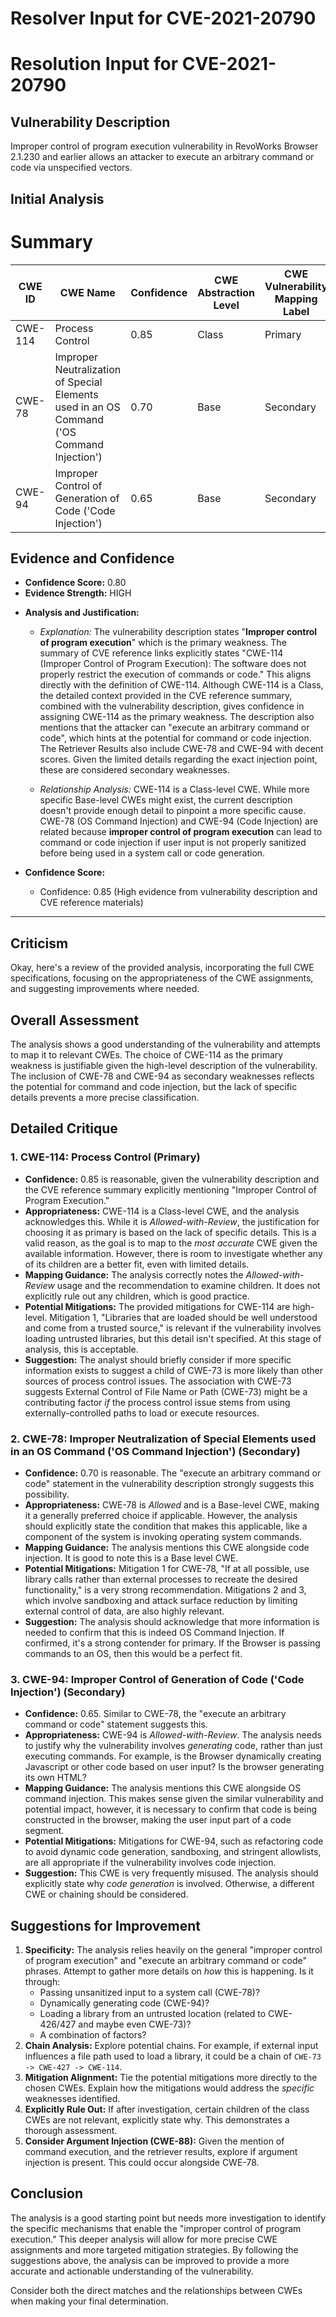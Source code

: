 # Resolver Input for CVE-2021-20790

# Resolution Input for CVE-2021-20790

## Vulnerability Description
Improper control of program execution vulnerability in RevoWorks Browser 2.1.230 and earlier allows an attacker to execute an arbitrary command or code via unspecified vectors.

## Initial Analysis
# Summary
| CWE ID | CWE Name | Confidence | CWE Abstraction Level | CWE Vulnerability Mapping Label | CWE-Vulnerability Mapping Notes |
|---|---|---|---|---|---|
| CWE-114 | Process Control | 0.85 | Class | Primary | Allowed-with-Review |
| CWE-78 | Improper Neutralization of Special Elements used in an OS Command ('OS Command Injection') | 0.70 | Base | Secondary | Allowed |
| CWE-94 | Improper Control of Generation of Code ('Code Injection') | 0.65 | Base | Secondary | Allowed-with-Review |

## Evidence and Confidence

*   **Confidence Score:** 0.80
*   **Evidence Strength:** HIGH

- **Analysis and Justification:**  
  - *Explanation:* The vulnerability description states "**Improper control of program execution**" which is the primary weakness. The summary of CVE reference links explicitly states "CWE-114 (Improper Control of Program Execution): The software does not properly restrict the execution of commands or code." This aligns directly with the definition of CWE-114. Although CWE-114 is a Class, the detailed context provided in the CVE reference summary, combined with the vulnerability description, gives confidence in assigning CWE-114 as the primary weakness. The description also mentions that the attacker can "execute an arbitrary command or code", which hints at the potential for command or code injection. The Retriever Results also include CWE-78 and CWE-94 with decent scores. Given the limited details regarding the exact injection point, these are considered secondary weaknesses.

  - *Relationship Analysis:* CWE-114 is a Class-level CWE. While more specific Base-level CWEs might exist, the current description doesn't provide enough detail to pinpoint a more specific cause. CWE-78 (OS Command Injection) and CWE-94 (Code Injection) are related because **improper control of program execution** can lead to command or code injection if user input is not properly sanitized before being used in a system call or code generation.

- **Confidence Score:**  
  - Confidence: 0.85 (High evidence from vulnerability description and CVE reference materials)

---

## Criticism
Okay, here's a review of the provided analysis, incorporating the full CWE specifications, focusing on the appropriateness of the CWE assignments, and suggesting improvements where needed.

## Overall Assessment

The analysis shows a good understanding of the vulnerability and attempts to map it to relevant CWEs. The choice of CWE-114 as the primary weakness is justifiable given the high-level description of the vulnerability. The inclusion of CWE-78 and CWE-94 as secondary weaknesses reflects the potential for command and code injection, but the lack of specific details prevents a more precise classification.

## Detailed Critique

### 1. CWE-114: Process Control (Primary)

*   **Confidence:** 0.85 is reasonable, given the vulnerability description and the CVE reference summary explicitly mentioning "Improper Control of Program Execution."
*   **Appropriateness:**  CWE-114 is a Class-level CWE, and the analysis acknowledges this. While it is *Allowed-with-Review*, the justification for choosing it as primary is based on the lack of specific details.  This is a valid reason, as the goal is to map to the *most accurate* CWE given the available information. However, there is room to investigate whether any of its children are a better fit, even with limited details.
*   **Mapping Guidance:** The analysis correctly notes the *Allowed-with-Review* usage and the recommendation to examine children.  It does not explicitly rule out any children, which is good practice.
*   **Potential Mitigations:**  The provided mitigations for CWE-114 are high-level. Mitigation 1, "Libraries that are loaded should be well understood and come from a trusted source," is relevant if the vulnerability involves loading untrusted libraries, but this detail isn't specified.  At this stage of analysis, this is acceptable.
*   **Suggestion:**  The analyst should briefly consider if more specific information exists to suggest a child of CWE-73 is more likely than other sources of process control issues.  The association with CWE-73 suggests External Control of File Name or Path (CWE-73) might be a contributing factor *if* the process control issue stems from using externally-controlled paths to load or execute resources.

### 2. CWE-78: Improper Neutralization of Special Elements used in an OS Command ('OS Command Injection') (Secondary)

*   **Confidence:** 0.70 is reasonable. The "execute an arbitrary command or code" statement in the vulnerability description strongly suggests this possibility.
*   **Appropriateness:** CWE-78 is *Allowed* and is a Base-level CWE, making it a generally preferred choice if applicable. However, the analysis should explicitly state the condition that makes this applicable, like a component of the system is invoking operating system commands.
*   **Mapping Guidance:** The analysis mentions this CWE alongside code injection. It is good to note this is a Base level CWE.
*   **Potential Mitigations:** Mitigation 1 for CWE-78, "If at all possible, use library calls rather than external processes to recreate the desired functionality," is a very strong recommendation. Mitigations 2 and 3, which involve sandboxing and attack surface reduction by limiting external control of data, are also highly relevant.
*   **Suggestion:** The analysis should acknowledge that more information is needed to confirm that this is indeed OS Command Injection.  If confirmed, it's a strong contender for primary. If the Browser is passing commands to an OS, then this would be a perfect fit.

### 3. CWE-94: Improper Control of Generation of Code ('Code Injection') (Secondary)

*   **Confidence:** 0.65.  Similar to CWE-78, the "execute an arbitrary command or code" statement suggests this.
*   **Appropriateness:** CWE-94 is *Allowed-with-Review*. The analysis needs to justify why the vulnerability involves *generating* code, rather than just executing commands.  For example, is the Browser dynamically creating Javascript or other code based on user input? Is the browser generating its own HTML?
*   **Mapping Guidance:** The analysis mentions this CWE alongside OS command injection. This makes sense given the similar vulnerability and potential impact, however, it is necessary to confirm that code is being constructed in the browser, making the user input part of a code segment.
*   **Potential Mitigations:** Mitigations for CWE-94, such as refactoring code to avoid dynamic code generation, sandboxing, and stringent allowlists, are all appropriate if the vulnerability involves code injection.
*   **Suggestion:** This CWE is very frequently misused. The analysis should explicitly state why *code generation* is involved. Otherwise, a different CWE or chaining should be considered.

## Suggestions for Improvement

1.  **Specificity:**  The analysis relies heavily on the general "improper control of program execution" and "execute an arbitrary command or code" phrases.  Attempt to gather more details on *how* this is happening. Is it through:
    *   Passing unsanitized input to a system call (CWE-78)?
    *   Dynamically generating code (CWE-94)?
    *   Loading a library from an untrusted location (related to CWE-426/427 and maybe even CWE-73)?
    *   A combination of factors?
2.  **Chain Analysis:** Explore potential chains.  For example, if external input influences a file path used to load a library, it could be a chain of `CWE-73 -> CWE-427 -> CWE-114`.
3.  **Mitigation Alignment:**  Tie the potential mitigations more directly to the chosen CWEs.  Explain how the mitigations would address the *specific* weaknesses identified.
4.  **Explicitly Rule Out:** If after investigation, certain children of the class CWEs are not relevant, explicitly state why. This demonstrates a thorough assessment.
5.  **Consider Argument Injection (CWE-88):** Given the mention of command execution, and the retriever results, explore if argument injection is present. This could occur alongside CWE-78.

## Conclusion

The analysis is a good starting point but needs more investigation to identify the specific mechanisms that enable the "improper control of program execution." This deeper analysis will allow for more precise CWE assignments and more targeted mitigation strategies. By following the suggestions above, the analysis can be improved to provide a more accurate and actionable understanding of the vulnerability.

Consider both the direct matches and the relationships between CWEs
when making your final determination.
        